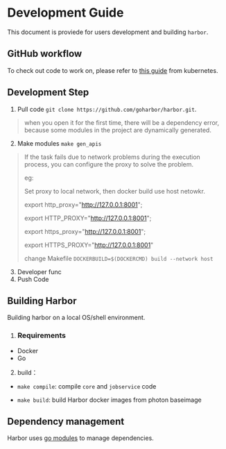 

# Development Guide

This document is proviede for users development and building `harbor`.

## GitHub workflow

To check out code to work on, please refer to [this guide](https://github.com/kubernetes/community/blob/master/contributors/guide/github-workflow.md) from kubernetes.

## Development Step

1. Pull code `git clone https://github.com/goharbor/harbor.git`.

> when you open it for the first time, there will be a dependency error, because some modules in the project are dynamically generated.

2. Make modules `make gen_apis`

> If the task fails due to network problems during the execution process, you can configure the proxy to solve the problem.
>
> eg:
>
> Set proxy to local network, then docker build use host netowkr.
>
> export http_proxy="http://127.0.0.1:8001";
>
> export HTTP_PROXY="http://127.0.0.1:8001";
>
>  export https_proxy="http://127.0.0.1:8001";
>
> export HTTPS_PROXY="http://127.0.0.1:8001"
>
> change Makefile `DOCKERBUILD=$(DOCKERCMD) build --network host`

3. Developer func
4. Push Code

## Building Harbor

Building harbor on a local OS/shell environment.

1. ### Requirements

- Docker
- Go

2. build：

- `make compile`: compile `core` and `jobservice` code

- `make build`: build Harbor docker images from photon baseimage

## Dependency management

Harbor uses [go modules](https://github.com/golang/go/wiki/Modules) to manage dependencies.



